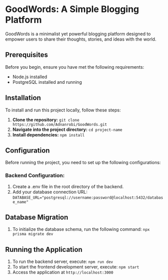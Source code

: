 # GoodWords: A Simple Blogging Platform

GoodWords is a minimalist yet powerful blogging platform designed to empower users to share their thoughts, stories, and ideas with the world. 

## Prerequisites

Before you begin, ensure you have met the following requirements:

- Node.js installed
- PostgreSQL installed and running

## Installation

To install and run this project locally, follow these steps:

1. **Clone the repository:**
  ```git clone https://github.com/Adnanrobi/GoodWords.git```
2. **Navigate into the project directory:**
   ```cd project-name```
3. **Install dependencies:**
  ```npm install```
## Configuration

Before running the project, you need to set up the following configurations:

### Backend Configuration:
1. Create a .env file in the root directory of the backend.
2. Add your database connection URL:
   ```DATABASE_URL="postgresql://username:password@localhost:5432/database_name"```

## Database Migration
1. To initialize the database schema, run the following command:
```npx prisma migrate dev```

## Running the Application
1. To run the backend server, execute: ```npm run dev```
2. To start the frontend development server, execute: ```npm start```
3. Access the application at ```http://localhost:3000```
